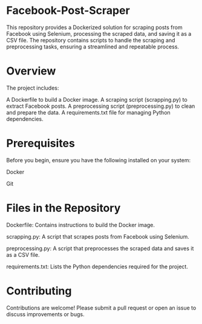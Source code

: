 # Facebook-Post-Scraper

This repository provides a Dockerized solution for scraping posts from Facebook using Selenium, processing the scraped data, and saving it as a CSV file. The repository contains scripts to handle the scraping and preprocessing tasks, ensuring a streamlined and repeatable process.


# Overview

The project includes:

A Dockerfile to build a Docker image.
A scraping script (scrapping.py) to extract Facebook posts.
A preprocessing script (preprocessing.py) to clean and prepare the data.
A requirements.txt file for managing Python dependencies.


# Prerequisites

Before you begin, ensure you have the following installed on your system:

Docker

Git

# Files in the Repository

Dockerfile: Contains instructions to build the Docker image.

scrapping.py: A script that scrapes posts from Facebook using Selenium.

preprocessing.py: A script that preprocesses the scraped data and saves it as a CSV file.

requirements.txt: Lists the Python dependencies required for the project.


# Contributing

Contributions are welcome! Please submit a pull request or open an issue to discuss improvements or bugs.


